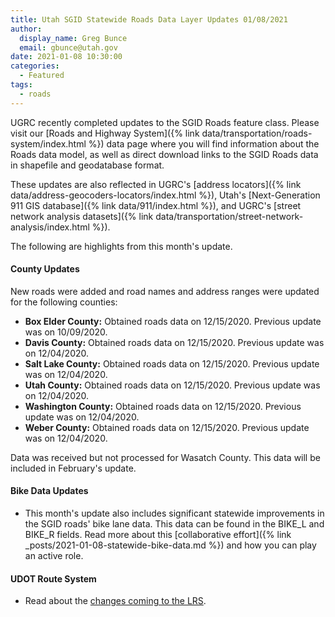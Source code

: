 ```yaml
---
title: Utah SGID Statewide Roads Data Layer Updates 01/08/2021
author:
  display_name: Greg Bunce
  email: gbunce@utah.gov
date: 2021-01-08 10:30:00
categories:
  - Featured
tags:
  - roads
---
```


UGRC recently completed updates to the SGID Roads feature class. Please visit our [Roads and Highway System]({% link data/transportation/roads-system/index.html %}) data page where you will find information about the Roads data model, as well as direct download links to the SGID Roads data in shapefile and geodatabase format.

These updates are also reflected in UGRC's [address locators]({% link data/address-geocoders-locators/index.html %}), Utah's [Next-Generation 911 GIS database]({% link data/911/index.html %}), and UGRC's [street network analysis datasets]({% link data/transportation/street-network-analysis/index.html %}).

The following are highlights from this month's update.

#### County Updates

New roads were added and road names and address ranges were updated for the following counties:

- **Box Elder County:** Obtained roads data on 12/15/2020. Previous update was on 10/09/2020.
- **Davis County:** Obtained roads data on 12/15/2020. Previous update was on 12/04/2020.
- **Salt Lake County:** Obtained roads data on 12/15/2020. Previous update was on 12/04/2020.
- **Utah County:** Obtained roads data on 12/15/2020. Previous update was on 12/04/2020.
- **Washington County:** Obtained roads data on 12/15/2020. Previous update was on 12/04/2020.
- **Weber County:** Obtained roads data on 12/15/2020. Previous update was on 12/04/2020.

Data was received but not processed for Wasatch County. This data will be included in February's update.

#### Bike Data Updates

- This month's update also includes significant statewide improvements in the SGID roads' bike lane data. This data can be found in the BIKE_L and BIKE_R fields. Read more about this [collaborative effort]({% link _posts/2021-01-08-statewide-bike-data.md %}) and how you can play an active role.

#### UDOT Route System

- Read about the [changes coming to the LRS](https://drive.google.com/file/d/1t03AWYHeqTjssTSKnzn60ygdIB-nqEAF/view).
